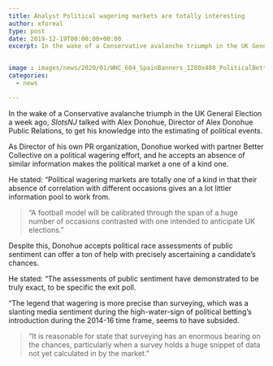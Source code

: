 ```yaml
---
title: Analyst Political wagering markets are totally interesting
author: xforeal 
type: post
date: 2019-12-19T00:00:00+00:00
excerpt: In the wake of a Conservative avalanche triumph in the UK General Election a week ago, Gambling Insider talked with Alex Donohue, Director of Alex Donohue Public Relations, to get his knowledge into the estimating of political events


image : images/news/2020/01/WHC_604_SpainBanners_1280x480_PoliticalBetting-1200x480.jpg
categories:
  - news

---
```

In the wake of a Conservative avalanche triumph in the UK General Election a week ago, _SlotsNJ_ talked with Alex Donohue, Director of Alex Donohue Public Relations, to get his knowledge into the estimating of political events.

As Director of his own PR organization, Donohue worked with partner Better Collective on a political wagering effort, and he accepts an absence of similar information makes the political market a one of a kind one.

He stated: “Political wagering markets are totally one of a kind in that their absence of correlation with different occasions gives an a lot littler information pool to work from.

> “A football model will be calibrated through the span of a huge number of occasions contrasted with one intended to anticipate UK elections.”

Despite this, Donohue accepts political race assessments of public sentiment can offer a ton of help with precisely ascertaining a candidate’s chances.

He stated: “The assessments of public sentiment have demonstrated to be truly exact, to be specific the exit poll.

“The legend that wagering is more precise than surveying, which was a slanting media sentiment during the high-water-sign of political betting’s introduction during the 2014-16 time frame, seems to have subsided.

> “It is reasonable for state that surveying has an enormous bearing on the chances, particularly when a survey holds a huge snippet of data not yet calculated in by the market.”